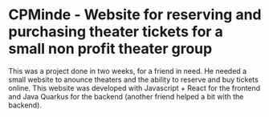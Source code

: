 # CPMinde - Website for reserving and purchasing theater tickets for a small non profit theater group

This was a project done in two weeks, for a friend in need. He needed a small website to anounce theaters and the ability to reserve and buy tickets online. This website was developed with Javascript + React for the frontend and Java Quarkus for the backend (another friend helped a bit with the backend). 
